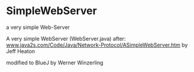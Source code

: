 # SimpleWebServer
a very simple Web-Server

A very simple WebServer (WebServer.java) after:
www.java2s.com/Code/Java/Network-Protocol/ASimpleWebServer.htm
by Jeff Heaton

modified to BlueJ by Werner Winzerling
